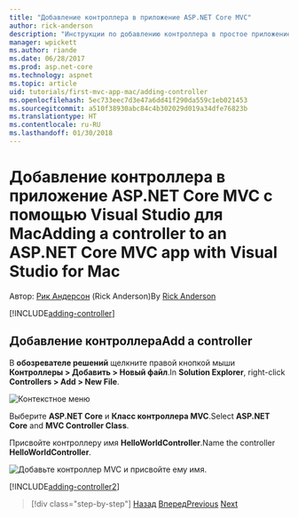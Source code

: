 ```yaml
---
title: "Добавление контроллера в приложение ASP.NET Core MVC"
author: rick-anderson
description: "Инструкции по добавлению контроллера в простое приложение ASP.NET Core MVC с помощью Visual Studio для Mac"
manager: wpickett
ms.author: riande
ms.date: 06/28/2017
ms.prod: asp.net-core
ms.technology: aspnet
ms.topic: article
uid: tutorials/first-mvc-app-mac/adding-controller
ms.openlocfilehash: 5ec733eec7d3e47a6dd41f290da559c1eb021453
ms.sourcegitcommit: a510f38930abc84c4b302029d019a34dfe76823b
ms.translationtype: HT
ms.contentlocale: ru-RU
ms.lasthandoff: 01/30/2018
---
```

# <a name="adding-a-controller-to-an-aspnet-core-mvc-app-with-visual-studio-for-mac"></a><span data-ttu-id="f6729-103">Добавление контроллера в приложение ASP.NET Core MVC с помощью Visual Studio для Mac</span><span class="sxs-lookup"><span data-stu-id="f6729-103">Adding a controller to an ASP.NET Core MVC app with Visual Studio for Mac</span></span>

<span data-ttu-id="f6729-104">Автор: [Рик Андерсон](https://twitter.com/RickAndMSFT) (Rick Anderson)</span><span class="sxs-lookup"><span data-stu-id="f6729-104">By [Rick Anderson](https://twitter.com/RickAndMSFT)</span></span>

[!INCLUDE[adding-controller](../../includes/mvc-intro/adding-controller1.md)]

## <a name="add-a-controller"></a><span data-ttu-id="f6729-105">Добавление контроллера</span><span class="sxs-lookup"><span data-stu-id="f6729-105">Add a controller</span></span> 

<span data-ttu-id="f6729-106">В **обозревателе решений** щелкните правой кнопкой мыши **Контроллеры > Добавить > Новый файл**.</span><span class="sxs-lookup"><span data-stu-id="f6729-106">In **Solution Explorer**, right-click **Controllers > Add > New File**.</span></span>

![Контекстное меню](adding-controller/_static/add_controller.png)

<span data-ttu-id="f6729-108">Выберите **ASP.NET Core** и **Класс контроллера MVC**.</span><span class="sxs-lookup"><span data-stu-id="f6729-108">Select **ASP.NET Core** and **MVC Controller Class**.</span></span>

<span data-ttu-id="f6729-109">Присвойте контроллеру имя **HelloWorldController**.</span><span class="sxs-lookup"><span data-stu-id="f6729-109">Name the controller **HelloWorldController**.</span></span>

![Добавьте контроллер MVC и присвойте ему имя.](adding-controller/_static/ac.png)

[!INCLUDE[adding-controller2](../../includes/mvc-intro/adding-controller2.md)]

>[!div class="step-by-step"]
<span data-ttu-id="f6729-111">[Назад](../first-mvc-app/start-mvc.md)
[Вперед](adding-view.md)</span><span class="sxs-lookup"><span data-stu-id="f6729-111">[Previous](../first-mvc-app/start-mvc.md)
[Next](adding-view.md)</span></span>
